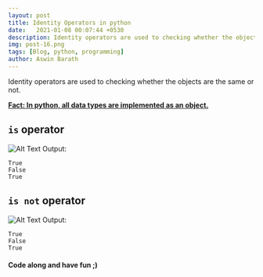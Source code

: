 ```yaml
---
layout: post
title: Identity Operators in python
date:   2021-01-08 00:07:44 +0530
description: Identity operators are used to checking whether the objects are the same or not.
img: post-16.png
tags: [Blog, python, programming]
author: Aswin Barath
---
```

Identity operators are used to checking whether the objects are the same or not.

**[Fact: In python, all data types are implemented as an object.](https://dev.to/aswin2001barath/data-types-in-python-14ol)**

## `is` operator
![Alt Text](https://dev-to-uploads.s3.amazonaws.com/i/pa8a04m12fj8mbfccex5.png)
Output:
```
True
False
True
```

## `is not` operator
![Alt Text](https://dev-to-uploads.s3.amazonaws.com/i/mocqh7fi8phb0ojqkaen.png)
Output:
```
True
False
True
```


#### Code along and have fun ;)
